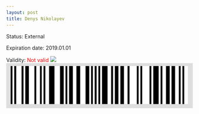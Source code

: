 ```yaml
---
layout: post
title: Denys Nikolayev
---
```


Status: External

Expiration date: 2019.01.01

Validity: <font color="red"> Not valid</font> 
![](/members/img/Denys_Nikolayev.png)
![](/members/img/bar.png)
